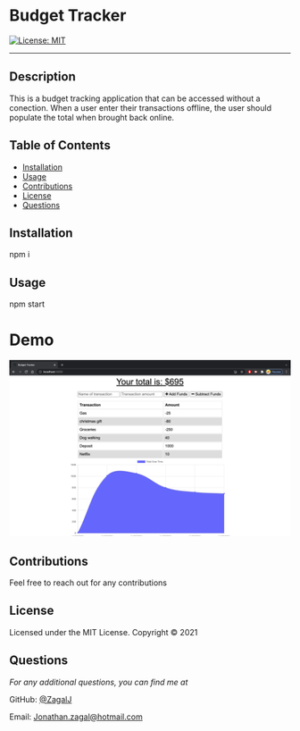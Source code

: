 # Budget Tracker

[![License: MIT](https://img.shields.io/badge/License-MIT-yellow.svg)](https://opensource.org/licenses/MIT)

---

## Description
This is a budget tracking application that can be accessed without a conection. When a user enter their transactions offline, the user should populate the total when brought back online.

## Table of Contents
* [Installation](#installation)
* [Usage](#usage)
* [Contributions](#contributions)
* [License](#license)
* [Questions](#questions)

## Installation
npm i

## Usage
npm start

# Demo
![Demo](public/images/sc.png)

## Contributions
Feel free to reach out for any contributions

## License 
Licensed under the MIT License. Copyright © 2021

## Questions
*For any additional questions, you can find me at* 

GitHub: [@ZagalJ](https://github.com/ZagalJ/)

Email: [Jonathan.zagal@hotmail.com](mailto:Jonathan.zagal@hotmail.com)
